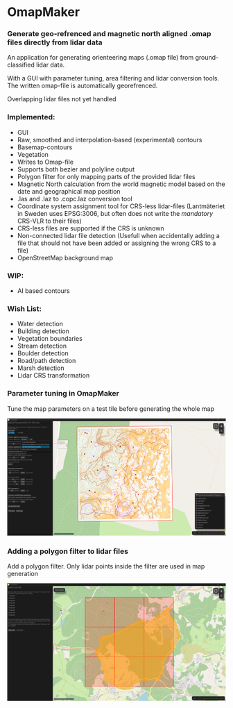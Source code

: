 # OmapMaker
### Generate geo-refrenced and magnetic north aligned .omap files directly from lidar data

An application for generating orienteering maps (.omap file) from ground-classified lidar data.

With a GUI with parameter tuning, area filtering and lidar conversion tools.
The written omap-file is automatically georefrenced.

Overlapping lidar files not yet handled

### Implemented:
- GUI
- Raw, smoothed and interpolation-based (experimental) contours
- Basemap-contours
- Vegetation
- Writes to Omap-file
- Supports both bezier and polyline output
- Polygon filter for only mapping parts of the provided lidar files
- Magnetic North calculation from the world magnetic model based on the date and geographical map position
- .las and .laz to .copc.laz conversion tool
- Coordinate system assignment tool for CRS-less lidar-files (Lantmäteriet in Sweden uses EPSG:3006, but often does not write the _mandatory_ CRS-VLR to their files)
- CRS-less files are supported if the CRS is unknown
- Non-connected lidar file detection (Usefull when accidentally adding a file that should not have been added or assigning the wrong CRS to a file)
- OpenStreetMap background map

### WIP:
- AI based contours

### Wish List:
- Water detection
- Building detection
- Vegetation boundaries
- Stream detection
- Boulder detection
- Road/path detection
- Marsh detection
- Lidar CRS transformation

### Parameter tuning in OmapMaker
Tune the map parameters on a test tile before generating the whole map

![Parameter tuning in OmapMaker](./docs/parameter_tuning.png)

### Adding a polygon filter to lidar files
Add a polygon filter. Only lidar points inside the filter are used in map generation

![Polygon filter in OmapMaker](./docs/polygon_filter.png)